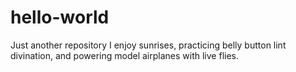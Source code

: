 # hello-world
Just another repository
I enjoy sunrises, practicing belly button lint divination, and powering model airplanes with live flies.
